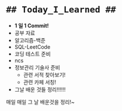 # `## Today_I_Learned ##`

- **1 일 1 Commit!**
- 공부 자료
- 알고리즘-백준
- SQL-LeetCode
- 코딩 테스트 준비
- ncs
- 정보관리 기술사 준비
  - 관련 서적 찾아보기!
  - 관련 카페 서칭!
- 그날 배운 것들 정리!!!!!!

매일 매일 그 날 배운것을 정리!~

